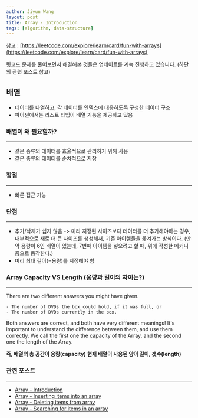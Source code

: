 ```yaml
---
author: Jiyun Wang
layout: post
title: Array - Introduction
tags: [algorithm, data-structure]
---
```


참고 : [https://leetcode.com/explore/learn/card/fun-with-arrays](https://leetcode.com/explore/learn/card/fun-with-arrays)

릿코드 문제를 풀어보면서 해결해본 것들은 업데이트를 계속 진행하고 있습니다. (하단의 관련 포스트 참고)

## 배열
- 데이터를 나열하고, 각 데이터를 인덱스에 대응하도록 구성한 데이터 구조
- 파이썬에서는 리스트 타입이 배열 기능을 제공하고 있음


### 배열이 왜 필요할까?
---
- 같은 종류의 데이터를 효율적으로 관리하기 위해 사용
- 같은 종류의 데이터를 순차적으로 저장


### 장점
---
- 빠른 접근 가능


### 단점
---
- 추가/삭제가 쉽지 않음 -> 미리 지정된 사이즈보다 데이터를 더 추가해야하는 경우, 내부적으로 새로 더 큰 사이즈를 생성해서, 기존 아이템들을 옮겨가는 방식이다. (만약 용량이 6인 배열이 있는데, 7번째 아이템을 넣으려고 할 때, 위에 작성한 메커니즘으로 동작한다.)
- 미리 최대 길이(=용량)를 지정해야 함


### Array Capacity VS Length (용량과 길이의 차이는?)
---

There are two different answers you might have given.

	- The number of DVDs the box could hold, if it was full, or
	- The number of DVDs currently in the box.

Both answers are correct, and both have very different meanings! It's important to understand the difference between them, and use them correctly. We call the first one the capacity of the Array, and the second one the length of the Array.

**즉, 배열의 총 공간이 용량(capacity) 현재 배열이 사용된 양이 길이, 갯수(length)**

### 관련 포스트
---
- [Array - Introduction](https://jiyun-wang7.github.io/2021-03-31/array-introduction)
- [Array - Inserting items into an array](https://jiyun-wang7.github.io/2021-04-01/array-inserting-items-into-an-array)
- [Array - Deleting items from array](https://jiyun-wang7.github.io/2021-04-02/deleting-items-from-array)
- [Array - Searching for items in an array](https://jiyun-wang7.github.io/2021-04-04/searching-for-items-in-an-array)
